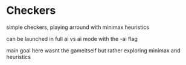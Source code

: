 # Checkers

simple checkers, playing arround with minimax heuristics

can be launched in full ai vs ai mode with the -ai flag

main goal here wasnt the gameitself but rather exploring minimax and heuristics